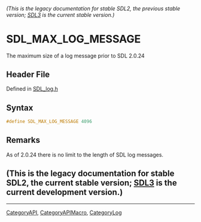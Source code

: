 ###### (This is the legacy documentation for stable SDL2, the previous stable version; [SDL3](https://wiki.libsdl.org/SDL3/) is the current stable version.)
# SDL_MAX_LOG_MESSAGE

The maximum size of a log message prior to SDL 2.0.24

## Header File

Defined in [SDL_log.h](https://github.com/libsdl-org/SDL/blob/SDL2/include/SDL_log.h)

## Syntax

```c
#define SDL_MAX_LOG_MESSAGE 4096
```

## Remarks

As of 2.0.24 there is no limit to the length of SDL log messages.

## (This is the legacy documentation for stable SDL2, the current stable version; [SDL3](https://wiki.libsdl.org/SDL3/) is the current development version.)



----
[CategoryAPI](CategoryAPI), [CategoryAPIMacro](CategoryAPIMacro), [CategoryLog](CategoryLog)

